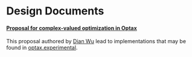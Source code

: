 # Design Documents

#### [Proposal for complex-valued optimization in Optax](https://gist.github.com/wdphy16/118aef6fb5f82c49790d7678cf87da29)

This proposal authored by [Dian Wu](https://github.com/wdphy16) lead to
implementations that may be found in
[optax.experimental](https://optax.readthedocs.io/en/latest/api/contrib.html?complex-valued-optimization#complex-valued-optimization).
